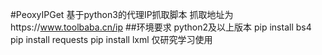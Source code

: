 #PeoxyIPGet
基于python3的代理IP抓取脚本
抓取地址为https://www.toolbaba.cn/ip
##环境要求
python2及以上版本
pip install bs4
pip install requests
pip install lxml
仅研究学习使用
